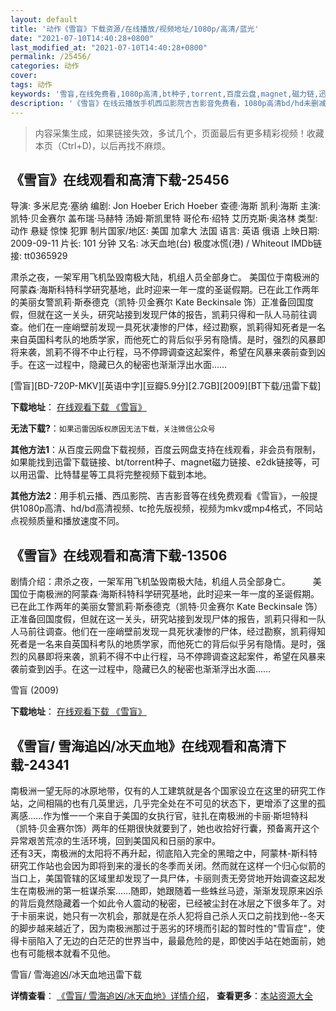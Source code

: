 ```yaml
---
layout: default
title: '动作《雪盲》下载资源/在线播放/视频地址/1080p/高清/蓝光'
date: "2021-07-10T14:40:28+0800"
last_modified_at: "2021-07-10T14:40:28+0800"
permalink: /25456/
categories: 动作
cover:
tags: 动作
keywords: '雪盲,在线免费看,1080p高清,bt种子,torrent,百度云盘,magnet,磁力链,迅雷下载资源'
description: '《雪盲》在线云播放手机西瓜影院吉吉影音免费看，1080p高清bd/hd未删减完整版和tc抢先枪版，mkv/mp4格式，附带bt/torrent种子、magnet/磁力链、百度云盘、网盘资源迅雷下载链接'
---
```


>内容采集生成，如果链接失效，多试几个，页面最后有更多精彩视频！收藏本页（Ctrl+D)，以后再找不麻烦。


## 《雪盲》在线观看和高清下载-25456

导演: 多米尼克·塞纳 编剧: Jon Hoeber Erich Hoeber 查德·海斯 凯利·海斯 主演: 凯特·贝金赛尔 盖布瑞·马赫特 汤姆·斯凯里特 哥伦布·绍特 艾历克斯·奥洛林 类型: 动作 悬疑 惊悚 犯罪 制片国家/地区: 美国 加拿大 法国 语言: 英语 俄语 上映日期: 2009-09-11 片长: 101 分钟 又名: 冰天血地(台) 极度冰慌(港) / Whiteout IMDb链接: tt0365929

肃杀之夜，一架军用飞机坠毁南极大陆，机组人员全部身亡。 美国位于南极洲的阿蒙森·海斯科特科学研究基地，此时迎来一年一度的圣诞假期。已在此工作两年的美丽女警凯莉·斯泰德克（凯特·贝金赛尔 Kate Beckinsale 饰）正准备回国度假，但就在这一关头，研究站接到发现尸体的报告，凯莉只得和一队人马前往调查。他们在一座峭壁前发现一具死状凄惨的尸体，经过勘察，凯莉得知死者是一名来自英国科考队的地质学家，而他死亡的背后似乎另有隐情。是时，强烈的风暴即将来袭，凯莉不得不中止行程，马不停蹄调查这起案件，希望在风暴来袭前查到凶手。在这一过程中，隐藏已久的秘密也渐渐浮出水面……


[雪盲][BD-720P-MKV][英语中字][豆瓣5.9分][2.7GB][2009][BT下载/迅雷下载]

**下载地址**： [在线观看下载 《雪盲》](https://www.btdx8.com/torrent/whiteout_2009.html) 


**无法下载?**：`如果迅雷因版权原因无法下载，关注微信公众号 `

**其他方法1**：从百度云网盘下载视频，百度云网盘支持在线观看，非会员有限制，如果能找到迅雷下载链接、bt/torrent种子、magnet磁力链接、e2dk链接等，可以用迅雷、比特彗星等工具将完整视频下载到本地。

**其他方法2**：用手机云播、西瓜影院、吉吉影音等在线免费观看《雪盲》，一般提供1080p高清、hd/bd高清视频、tc抢先版视频，视频为mkv或mp4格式，不同站点视频质量和播放速度不同。


## 《雪盲》在线观看和高清下载-13506

剧情介绍：肃杀之夜，一架军用飞机坠毁南极大陆，机组人员全部身亡。  　　美国位于南极洲的阿蒙森·海斯科特科学研究基地，此时迎来一年一度的圣诞假期。已在此工作两年的美丽女警凯莉·斯泰德克（凯特·贝金赛尔 Kate Beckinsale 饰）正准备回国度假，但就在这一关头，研究站接到发现尸体的报告，凯莉只得和一队人马前往调查。他们在一座峭壁前发现一具死状凄惨的尸体，经过勘察，凯莉得知死者是一名来自英国科考队的地质学家，而他死亡的背后似乎另有隐情。是时，强烈的风暴即将来袭，凯莉不得不中止行程，马不停蹄调查这起案件，希望在风暴来袭前查到凶手。在这一过程中，隐藏已久的秘密也渐渐浮出水面……


雪盲 (2009)

**下载地址**： [在线观看下载 《雪盲》](https://www.btbtdy.me/btdy/dy5754.html) 


## 《雪盲/ 雪海追凶/冰天血地》在线观看和高清下载-24341

南极洲一望无际的冰原地带，仅有的人工建筑就是各个国家设立在这里的研究工作站，之间相隔的也有几英里远，几乎完全处在不可见的状态下，更增添了这里的孤离感&hellip;…作为惟一一个来自于美国的女执行官，驻扎在南极洲的卡丽&middot;斯坦特科（凯特&middot;贝金赛尔饰）两年的任期很快就要到了，她也收拾好行囊，预备离开这个异常艰苦荒凉的生活环境，回到美国风和日丽的家中。<br />还有3天，南极洲的太阳将不再升起，彻底陷入完全的黑暗之中，阿蒙林-斯科特研究工作站也会因为即将到来的漫长的冬季而关闭。然而就在这样一个归心似箭的当口上，美国管辖的区域里却发现了一具尸体，卡丽则责无旁贷地开始调查这起发生在南极洲的第一桩谋杀案&hellip;…随即，她跟随着一些蛛丝马迹，渐渐发现原来凶杀的背后竟然隐藏着一个如此令人震动的秘密，已经被尘封在冰层之下很多年了。对于卡丽来说，她只有一次机会，那就是在杀人犯将自己杀人灭口之前找到他--冬天的脚步越来越近了，因为南极洲那过于恶劣的环境而引起的暂时性的"雪盲症"，使得卡丽陷入了无边的白茫茫的世界当中，最最危险的是，即使凶手站在她面前，她也有可能根本就看不见他。<br />


雪盲/ 雪海追凶/冰天血地迅雷下载

**详情查看**： [《雪盲/ 雪海追凶/冰天血地》详情介绍](/movie/24341/)， **查看更多**：[本站资源大全](/movie/t/all/)

